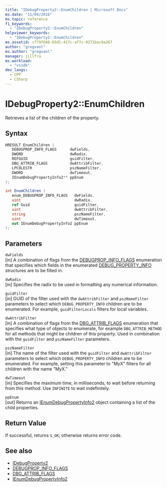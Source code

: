 ```yaml
---
title: "IDebugProperty2::EnumChildren | Microsoft Docs"
ms.date: "11/04/2016"
ms.topic: reference
f1_keywords:
  - "IDebugProperty2::EnumChildren"
helpviewer_keywords:
  - "IDebugProperty2::EnumChildren"
ms.assetid: cf79f666-65d1-417c-af7c-9271bac9a267
author: "gregvanl"
ms.author: "gregvanl"
manager: jillfra
ms.workload:
  - "vssdk"
dev_langs:
  - CPP
  - CSharp
---
```

# IDebugProperty2::EnumChildren
Retrieves a list of the children of the property.

## Syntax

```cpp
HRESULT EnumChildren ( 
   DEBUGPROP_INFO_FLAGS      dwFields,
   DWORD                     dwRadix,
   REFGUID                   guidFilter,
   DBG_ATTRIB_FLAGS          dwAttribFilter,
   LPCOLESTR                 pszNameFilter,
   DWORD                     dwTimeout,
   IEnumDebugPropertyInfo2** ppEnum
);
```

```csharp
int EnumChildren ( 
   enum_DEBUGPROP_INFO_FLAGS   dwFields,
   uint                        dwRadix,
   ref Guid                    guidFilter,
   uint                        dwAttribFilter,
   string                      pszNameFilter,
   uint                        dwTimeout,
   out IEnumDebugPropertyInfo2 ppEnum
);
```

## Parameters
`dwFields`\
[in] A combination of flags from the [DEBUGPROP_INFO_FLAGS](../../../extensibility/debugger/reference/debugprop-info-flags.md) enumeration that specifies which fields in the enumerated [DEBUG_PROPERTY_INFO](../../../extensibility/debugger/reference/debug-property-info.md) structures are to be filled in.

`dwRadix`\
[in] Specifies the radix to be used in formatting any numerical information.

`guidFilter`\
[in] GUID of the filter used with the `dwAttribFilter` and `pszNameFilter` parameters to select which `DEBUG_PROPERTY_INFO` children are to be enumerated. For example, `guidFilterLocals` filters for local variables.

`dwAttribFilter`\
[in] A combination of flags from the [DBG_ATTRIB_FLAGS](../../../extensibility/debugger/reference/dbg-attrib-flags.md) enumeration that specifies what type of objects to enumerate, for example `DBG_ATTRIB_METHOD` for all methods that might be children of this property. Used in combination with the `guidFilter` and `pszNameFilter` parameters.

`pszNameFilter`\
[in] The name of the filter used with the `guidFilter` and `dwAttribFilter` parameters to select which `DEBUG_PROPERTY_INFO` children are to be enumerated. For example, setting this parameter to "MyX" filters for all children with the name "MyX."

`dwTimeout`\
[in] Specifies the maximum time, in milliseconds, to wait before returning from this method. Use `INFINITE` to wait indefinitely.

`ppEnum`\
[out] Returns an [IEnumDebugPropertyInfo2](../../../extensibility/debugger/reference/ienumdebugpropertyinfo2.md) object containing a list of the child properties.

## Return Value
 If successful, returns `S_OK`; otherwise returns error code.

## See also
- [IDebugProperty2](../../../extensibility/debugger/reference/idebugproperty2.md)
- [DEBUGPROP_INFO_FLAGS](../../../extensibility/debugger/reference/debugprop-info-flags.md)
- [DBG_ATTRIB_FLAGS](../../../extensibility/debugger/reference/dbg-attrib-flags.md)
- [IEnumDebugPropertyInfo2](../../../extensibility/debugger/reference/ienumdebugpropertyinfo2.md)